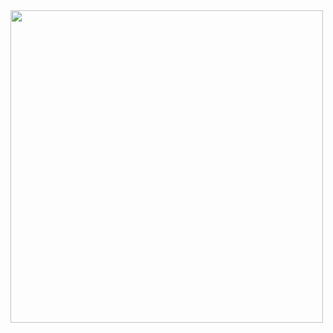 <img src="https://i.pinimg.com/736x/20/f7/fb/20f7fb6108073ee29cc5f5f0c050930a.jpg" width="500" />
<!---
ralphmodales/ralphmodales is a ✨ special ✨ repository because its `README.md` (this file) appears on your GitHub profile.
You can click the Preview link to take a look at your changes.
--->
